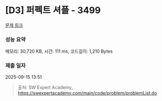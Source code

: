 # [D3] 퍼펙트 셔플 - 3499 

[문제 링크](https://swexpertacademy.com/main/code/problem/problemDetail.do?contestProbId=AWGsRbk6AQIDFAVW) 

### 성능 요약

메모리: 30,720 KB, 시간: 111 ms, 코드길이: 1,210 Bytes

### 제출 일자

2025-09-15 13:51



> 출처: SW Expert Academy, https://swexpertacademy.com/main/code/problem/problemList.do